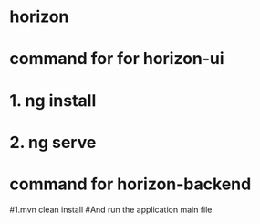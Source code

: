 # horizon
#  command for for horizon-ui #
# 1. ng install 
# 2. ng serve
# command for horizon-backend #
#1.mvn clean install
#And run the application main file